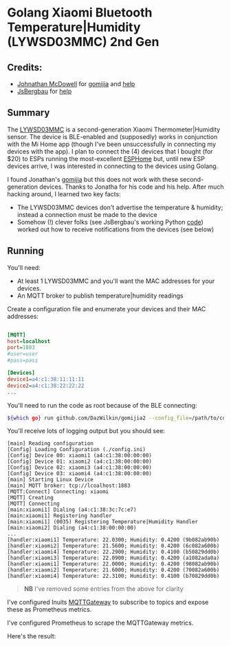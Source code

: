 # Golang Xiaomi Bluetooth Temperature|Humidity (LYWSD03MMC) 2nd Gen

## Credits:

+ [Johnathan McDowell](https://github.com/u1f35c) for [gomijia](https://github.com/u1f35c/gomijia) and [help](https://github.com/u1f35c/gomijia/issues/1)
+ [JsBergbau](https://github.com/JsBergbau) for [help](https://github.com/JsBergbau/MiTemperature2/issues/29#issuecomment-614314939)

## Summary

The [LYWSD03MMC](https://www.google.com/search?q=LYWSD03MMC) is a second-generation Xiaomi Thermometer|Humidity sensor. The device is BLE-enabled and (supposedly) works in conjunction with the Mi Home app (though I've been unsuccessfully in connecting my devices with the app). I plan to connect the (4) devices that I bought (for $20) to ESPs running the most-excellent [ESPHome](https://esphome.io) but, until new ESP devices arrive, I was interested in connecting to the devices using Golang.

I found Jonathan's [gomijia](https://github.com/u1f35c/gomijia) but this does not work with these second-generation devices. Thanks to Jonatha for his code and his help. After much hacking around, I learned two key facts:

+ The LYWSD03MMC devices don't advertise the temperature & humidity; instead a connection must be made to the device
+ Somehow (!) clever folks (see JsBergbau's working Python [code](https://github.com/JsBergbau/MiTemperature2)) worked out how to receive notifications from the devices (see below)

## Running

You'll need:

+ At least 1 LYWSD03MMC and you'll want the MAC addresses for your devices.
+ An MQTT broker to publish temperature|humidity readings

Create a configuration file and enumerate your devices and their MAC addresses:

```ini

[MQTT]
host=localhost
port=1883
#user=user
#pass=pass

[Devices]
device1=a4:c1:38:11:11:11
device2=a4:c1:38:22:22:22
...
```

You'll need to run the code as root because of the BLE connecting:

```bash
${which go} run github.com/DazWilkin/gomijia2 --config_file=/path/to/config.ini
```

You'll receive lots of logging output but you should see:

```
[main] Reading configuration
[Config] Loading Configuration (./config.ini)
[Config] Device 00: xiaomi1 (a4:c1:38:00:00:00)
[Config] Device 01: xiaomi2 (a4:c1:38:00:00:00)
[Config] Device 02: xiaomi3 (a4:c1:38:00:00:00)
[Config] Device 03: xiaomi4 (a4:c1:38:00:00:00)
[main] Starting Linux Device
[main] MQTT broker: tcp://lcoalhost:1883
[MQTT:Connect] Connecting: xiaomi
[MQTT] Creating
[MQTT] Connecting
[main:xiaomi1] Dialing (a4:c1:38:3c:7c:e7)
[main:xiaomi1] Registering handler
[main:xiaomi1] (0035) Registering Temperature|Humidity Handler
[main:xiaomi2] Dialing (a4:c1:38:00:00:00)
...
[handler:xiaomi1] Temperature: 22.0300; Humidity: 0.4200 (9b082ab90b)
[handler:xiaomi2] Temperature: 21.5600; Humidity: 0.4200 (6c082a600b)
[handler:xiaomi4] Temperature: 22.2900; Humidity: 0.4100 (b50829dd0b)
[handler:xiaomi3] Temperature: 22.0900; Humidity: 0.4200 (a1082ada0a)
[handler:xiaomi1] Temperature: 22.0000; Humidity: 0.4200 (98082ab90b)
[handler:xiaomi2] Temperature: 21.6000; Humidity: 0.4200 (70082a600b)
[handler:xiaomi4] Temperature: 22.3100; Humidity: 0.4100 (b70829dd0b)
```

> **NB** I've removed some entries from the above for clarity

I've configured Inuits [MQTTGateway](https://github.com/inuits/mqttgateway) to subscribe to topics and expose these as Prometheus metrics.

I've configured Prometheus to scrape the MQTTGateway metrics.

Here's the result:


